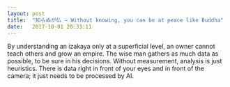 ```yaml
---
layout: post
title:  "知らぬが仏 − Without knowing, you can be at peace like Buddha"
date:   2017-10-01 20:33:11
---
```

By understanding an izakaya only at a superficial level, an owner cannot teach others and grow an empire. The wise man gathers as much data as possible, to be sure in his decisions. Without measurement, analysis is just heuristics. There is data right in front of your eyes and in front of the camera; it just needs to be processed by AI.
